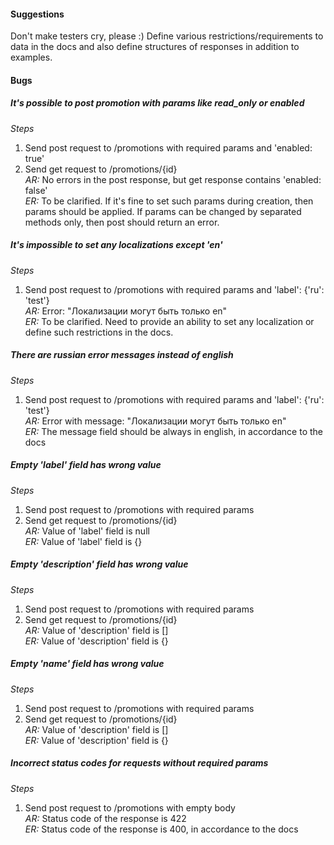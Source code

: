 #### Suggestions

Don't make testers cry, please :) Define various restrictions/requirements to data in the docs and also define structures of responses in addition to examples.

#### Bugs

##### It's possible to post promotion with params like read_only or enabled 
*Steps*  
1. Send post request to /promotions with required params and 'enabled: true'
2. Send get request to /promotions/{id}  
*AR:* No errors in the post response, but get response contains 'enabled: false'  
*ER:* To be clarified. If it's fine to set such params during creation, then params should be applied. If params can be changed by separated methods only, then post should return an error.

##### It's impossible to set any localizations except 'en'
*Steps*  
1. Send post request to /promotions with required params and 'label': {'ru': 'test'}  
*AR:* Error: "Локализации могут быть только en"  
*ER:* To be clarified. Need to provide an ability to set any localization or define such restrictions in the docs.

##### There are russian error messages instead of english
*Steps*  
1. Send post request to /promotions with required params and 'label': {'ru': 'test'}  
*AR:* Error with message: "Локализации могут быть только en"  
*ER:* The message field should be always in english, in accordance to the docs

##### Empty 'label' field has wrong value
*Steps*  
1. Send post request to /promotions with required params  
2. Send get request to /promotions/{id}  
*AR:* Value of 'label' field is null  
*ER:* Value of 'label' field is {}  

##### Empty 'description' field has wrong value
*Steps*  
1. Send post request to /promotions with required params  
2. Send get request to /promotions/{id}  
*AR:* Value of 'description' field is []  
*ER:* Value of 'description' field is {}  

##### Empty 'name' field has wrong value
*Steps*  
1. Send post request to /promotions with required params  
2. Send get request to /promotions/{id}  
*AR:* Value of 'description' field is []  
*ER:* Value of 'description' field is {}

##### Incorrect status codes for requests without required params
*Steps*  
1. Send post request to /promotions with empty body  
*AR:* Status code of the response is 422  
*ER:* Status code of the response is 400, in accordance to the docs  